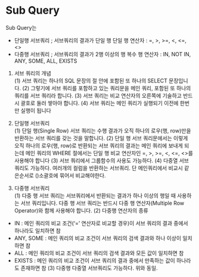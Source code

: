  # Sub Query  
 
 Sub Query는  
 - 단일행 서브쿼리 ; 서브쿼리의 결과가 단일 행 
    단일 행 연산자 : =, >, >=, <, <=, <>
 - 다중행 서브쿼리 ; 서브쿼리의 결과가 2행 이상의 행 
    복수 행 연산자 : IN, NOT IN, ANY, SOME, ALL, EXISTS
  
1.	서브 쿼리의 개념  
(1) 서브 쿼리는 하나의 SQL 문장의 절 안에 포함된 또 하나의 SELECT 문장입니다. 
(2) 그렇기에 서브 쿼리를 포함하고 있는 쿼리문을 메인 쿼리, 포함된 또 하나의 쿼리를 서브 쿼리라 합니다.
(3) 서브 쿼리는 비교 연산자의 오른쪽에 기술하고 반드시 괄호로 둘러 쌓아야 합니다. 
(4) 서브 쿼리는 메인 쿼리가 실행되기 이전에 한번만 실행이 됩니다

2. 단일행 서브쿼리  
(1) 단일 행(Single Row) 서브 쿼리는 수행 결과가 오직 하나의 로우(행, row)만을 반환하는 서브 쿼리를 갖는 것을 말합니다. 
(2) 단일 행 서브 쿼리문에서는 이렇게 오직 하나의 로우(행, row)로 반환되는 서브 쿼리의 결과는 메인 쿼리에 보내게 되는데 메인 쿼리의 WHERE 절에서는 단일 행 비교 연산자인 =, >, >=, <, <=, <>를 사용해야 합니다
(3) 서브 쿼리에서 그룹함수의 사용도 가능하다.
(4) 다중열 서브쿼리도 가능하다. 여러개의 컬럼을 반환하는 서브쿼리. 단 메인쿼리에서 비교시 같은순서로 ()소괄호에 묶어서 비교해야한다.
 
3. 다중행 서브쿼리  
(1) 다중 행 서브 쿼리는 서브쿼리에서 반환되는 결과가 하나 이상의 행일 때 사용하는 서브 쿼리입니다. 다중 행 서브 쿼리는 반드시 다중 행 연산자(Multiple Row Operator)와 함께 사용해야 합니다.
(2) 다중행 연산자의 종류
 - IN : 메인 쿼리의 비교 조건(‘=’ 연산자로 비교할 경우)이 서브 쿼리의 결과 중에서 하나라도 일치하면 참
 - ANY, SOME : 메인 쿼리의 비교 조건이 서브 쿼리의 검색 결과와 하나 이상이 일치하면 참
 - ALL : 메인 쿼리의 비교 조건이 서브 쿼리의 검색 결과와 모든 값이 일치하면 참
 - EXISTS : 메인 쿼리의 비교 조건이 서브 쿼리의 결과 중에서 만족하는 값이 하나라도 존재하면 참
(3) 다중행 다중열 서브쿼리도 가능하다. 위와 동일.


